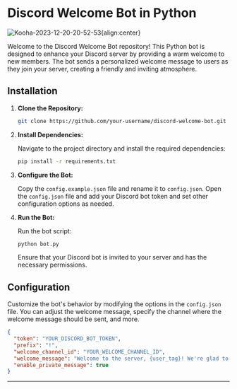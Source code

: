 # Discord Welcome Bot in Python

![Kooha-2023-12-20-20-52-53](https://github.com/Prome-theus/Discord-bot/assets/80052733/7bd6e00a-e476-44ce-84a8-73e45b9ec415){align:center}


Welcome to the Discord Welcome Bot repository! This Python bot is designed to enhance your Discord server by providing a warm welcome to new members. The bot sends a personalized welcome message to users as they join your server, creating a friendly and inviting atmosphere.

## Installation

1. **Clone the Repository:**

   ```bash
   git clone https://github.com/your-username/discord-welcome-bot.git
   ```

2. **Install Dependencies:**

   Navigate to the project directory and install the required dependencies:

   ```bash
   pip install -r requirements.txt
   ```

3. **Configure the Bot:**

   Copy the `config.example.json` file and rename it to `config.json`. Open the `config.json` file and add your Discord bot token and set other configuration options as needed.

4. **Run the Bot:**

   Run the bot script:

   ```bash
   python bot.py
   ```

   Ensure that your Discord bot is invited to your server and has the necessary permissions.

## Configuration

Customize the bot's behavior by modifying the options in the `config.json` file. You can adjust the welcome message, specify the channel where the welcome message should be sent, and more.

```json
{
  "token": "YOUR_DISCORD_BOT_TOKEN",
  "prefix": "!",
  "welcome_channel_id": "YOUR_WELCOME_CHANNEL_ID",
  "welcome_message": "Welcome to the server, {user_tag}! We're glad to have you here.",
  "enable_private_message": true
}
```

---

